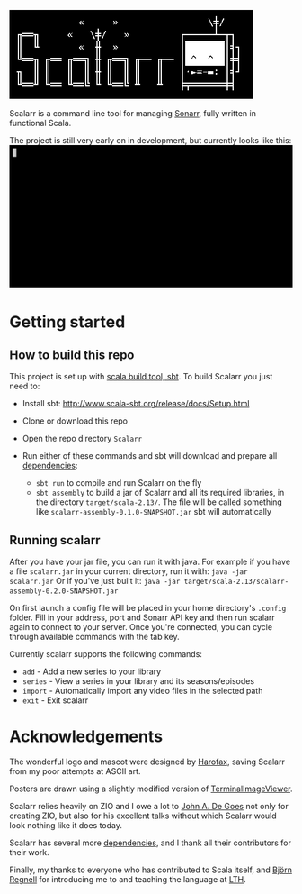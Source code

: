 ![Scalarr](https://raw.githubusercontent.com/nichobi/scalarr/master/logo.png)

Scalarr is a command line tool for managing [Sonarr](https://github.com/Sonarr/Sonarr), fully written in functional Scala.

The project is still very early on in development, but currently looks like this:
![Preview gif](https://raw.githubusercontent.com/nichobi/scalarr/master/scalarr.gif)

# Getting started
## How to build this repo

This project is set up with [scala build tool, sbt](http://www.scala-sbt.org). To build Scalarr you just need to:

* Install sbt: http://www.scala-sbt.org/release/docs/Setup.html

* Clone or download this repo

* Open the repo directory `Scalarr`

* Run either of these commands and sbt will download and prepare all [dependencies](https://github.com/nichobi/scalarr/blob/master/build.sbt):
  * `sbt run` to compile and run Scalarr on the fly
  * `sbt assembly` to build a jar of Scalarr and all its required libraries, in the directory `target/scala-2.13/`. The file will be called something like `scalarr-assembly-0.1.0-SNAPSHOT.jar`
sbt will automatically 
  
## Running scalarr
After you have your jar file, you can run it with java. For example if you have a file `scalarr.jar` in your current directory, run it with:
`java -jar scalarr.jar`
Or if you've just built it: 
`java -jar target/scala-2.13/scalarr-assembly-0.2.0-SNAPSHOT.jar`
  
On first launch a config file will be placed in your home directory's `.config` folder. Fill in your address, port and Sonarr API key and then run scalarr again to connect to your server. Once you're connected, you can cycle through available commands with the tab key.
  
Currently scalarr supports the following commands:  

  * `add` - Add a new series to your library  
  * `series` - View a series in your library and its seasons/episodes  
  * `import` - Automatically import any video files in the selected path
  * `exit` - Exit scalarr  

# Acknowledgements
The wonderful logo and mascot were designed by [Harofax](https://github.com/harofax), saving Scalarr from my poor attempts at ASCII art.

Posters are drawn using a slightly modified version of [TerminalImageViewer](https://github.com/stefanhaustein/TerminalImageViewer).

Scalarr relies heavily on ZIO and I owe a lot to [John A. De Goes](https://github.com/jdegoes) not only for creating ZIO, but also for his excellent talks without which Scalarr would look nothing like it does today.

Scalarr has several more [dependencies](https://github.com/nichobi/scalarr/blob/master/build.sbt), and I thank all their contributors for their work.

Finally, my thanks to everyone who has contributed to Scala itself, and [Björn Regnell](https://github.com/bjornregnell) for introducing me to and teaching the language at [LTH](https://www.lth.se/).

